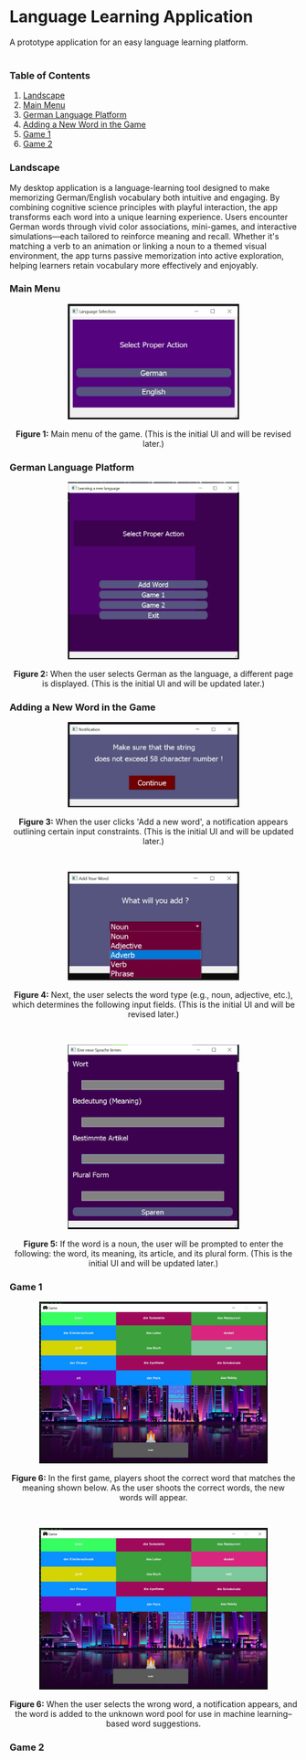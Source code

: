 # Language Learning Application

A prototype application for an easy language learning platform. <br>
<br>

### Table of Contents
1.  [Landscape](#Landscape) <br>
2.  [Main Menu](#mainmenu) <br>
3.  [German Language Platform](#german) <br>
4.  [Adding a New Word in the Game](#addWord) <br>
5.  [Game 1](#game_1) <br>
6.  [Game 2](#game_2) <br>


### <a name="Landscape"></a>Landscape
My desktop application is a language-learning tool designed to make memorizing German/English vocabulary both intuitive and engaging. By combining cognitive science principles with playful interaction, the app transforms each word into a unique learning experience. Users encounter German words through vivid color associations, mini-games, and interactive simulations—each tailored to reinforce meaning and recall. Whether it's matching a verb to an animation or linking a noun to a themed visual environment, the app turns passive memorization into active exploration, helping learners retain vocabulary more effectively and enjoyably.


### <a name='mainmenu'></a>Main Menu

<p align="center">
    <img src="figures/0.jpg" alt="Figure 1" width="300">
</p>
<p align="center">
<b>Figure 1:</b> Main menu of the game. (This is the initial UI and will be revised later.)
</p>

### <a name='german'></a>German Language Platform

<p align="center">
    <img src="figures/1.jpg" alt="Figure 2" width="300">
</p>
<p align="center">
<b>Figure 2:</b> When the user selects German as the language, a different page is displayed. (This is the initial UI and will be updated later.)
</p>

### <a name='addWord'></a>Adding a New Word in the Game

<p align="center">
    <img src="figures/2.jpg" alt="Figure 3" width="300">
</p>
<p align="center">
<b>Figure 3:</b> When the user clicks 'Add a new word', a notification appears outlining certain input constraints. (This is the initial UI and will be updated later.)
</p>
<br>
<p align="center">
    <img src="figures/3.jpg" alt="Figure 4" width="300">
</p>
<p align="center">
<b>Figure 4:</b> Next, the user selects the word type (e.g., noun, adjective, etc.), which determines the following input fields. (This is the initial UI and will be revised later.)
</p>
<br>
<p align="center">
    <img src="figures/4.jpg" alt="Figure 5" width="300">
</p>
<p align="center">
<b>Figure 5:</b> If the word is a noun, the user will be prompted to enter the following: the word, its meaning, its article, and its plural form. (This is the initial UI and will be updated later.)
</p>

### <a name='game_1'></a>Game 1

<p align="center">
    <img src="figures/5.jpg" alt="Figure 6" width="400">
</p>
<p align="center">
<b>Figure 6:</b> In the first game, players shoot the correct word that matches the meaning shown below. As the user shoots the correct words, the new words will appear.
</p>

<br>

<p align="center">
    <img src="figures/5.jpg" alt="Figure 6" width="400">
</p>
<p align="center">
<b>Figure 6:</b> When the user selects the wrong word, a notification appears, and the word is added to the unknown word pool for use in machine learning–based word suggestions.
</p>

### <a name='game_2'></a>Game 2

